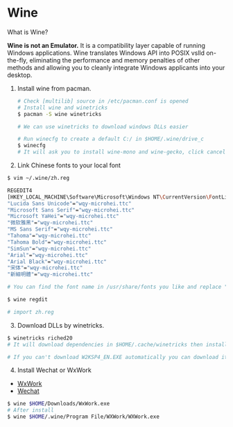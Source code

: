 # Wine

What is Wine?

**Wine is not an Emulator.** It is a compatibility layer capable of running Windows applications. Wine translates Windows API into POSIX vslld on-the-fly, eliminating the performance and memory penalties of other methods and allowing you to cleanly integrate Windows applicants into your desktop.

1. Install wine from pacman.

   ```bash
   # Check [multilib] source in /etc/pacman.conf is opened
   # Install wine and winetricks
   $ pacman -S wine winetricks
   
   # We can use winetricks to download windows DLLs easier
   
   # Run winecfg to create a default C:/ in $HOME/.wine/drive_c
   $ winecfg
   # It will ask you to install wine-mono and wine-gecko, click cancel. It doesn't matter to wecaht
   ```

2.  Link Chinese fonts to your local font

   ```bash
   $ vim ~/.wine/zh.reg
   
   REGEDIT4
   [HKEY_LOCAL_MACHINE\Software\Microsoft\Windows NT\CurrentVersion\FontLink\SystemLink]
   "Lucida Sans Unicode"="wqy-microhei.ttc"
   "Microsoft Sans Serif"="wqy-microhei.ttc"
   "Microsoft YaHei"="wqy-microhei.ttc"
   "微软雅黑"="wqy-microhei.ttc"
   "MS Sans Serif"="wqy-microhei.ttc"
   "Tahoma"="wqy-microhei.ttc" 
   "Tahoma Bold"="wqy-microhei.ttc"
   "SimSun"="wqy-microhei.ttc"
   "Arial"="wqy-microhei.ttc"
   "Arial Black"="wqy-microhei.ttc"
   "宋体"="wqy-microhei.ttc"
   "新細明體"="wqy-microhei.ttc"
   
   # You can find the font name in /usr/share/fonts you like and replace "wqy-microhei.ttc". e.g. "SourceHanSansCN-Medium.otf"
   ```

   ```bash
   $ wine regdit
   
   # import zh.reg
   ```

   

3. Download DLLs by winetricks.

```bash
$ winetricks riched20
# It will download dependencies in $HOME/.cache/winetricks then install it in $HOME/.wine/drive_c

# If you can't download W2KSP4_EN.EXE automatically you can download it in http://www.mywindowspage.com/index.php/download/w2ksp4_en-exe/ then move it in $HOME/.cache/winetricks/wine2ksp4/ then run `$ winetricks riches20` again

```



4. Install Wechat or WxWork

- [WxWork](https://work.weixin.qq.com/#indexDownload)
- [Wechat](https://weixin.qq.com/cgi-bin/readtemplate?uin=&stype=&promote=&fr=&lang=zh_CN&ADTAG=&check=false&nav=download&t=weixin_download_list&loc=readtemplate,weixin,body,6)

```bash
$ wine $HOME/Downloads/WxWork.exe
# After install
$ wine $HOME/.wine/Program File/WXWork/WXWork.exe
```



